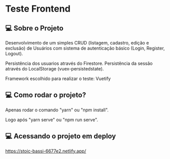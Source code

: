 # Teste Frontend

## 💻 Sobre o Projeto

Desenvolvimento de um simples CRUD (listagem, cadastro, edição e exclusão) de Usuários com sistema de autenticação básico
(Login, Register, Logout).

Persistência dos usuarios através do Firestore.
Persistência da sessão através do LocalStorage (vuex-persistedstate).

Framework escolhido para realizar o teste: Vuetify

## 💻 Como rodar o projeto?

Apenas rodar o comando "yarn" ou "npm install".

Logo após "yarn serve" ou "npm run serve".

## 💻 Acessando o projeto em deploy

https://stoic-bassi-6677e2.netlify.app/
